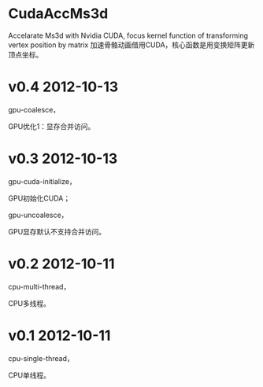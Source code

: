 CudaAccMs3d
===========
Accelarate Ms3d with Nvidia CUDA, focus kernel function of transforming vertex position by matrix 
加速骨骼动画借用CUDA，核心函数是用变换矩阵更新顶点坐标。


v0.4 2012-10-13
===========
gpu-coalesce，

GPU优化1：显存合并访问。


v0.3 2012-10-13
===========
gpu-cuda-initialize，

GPU初始化CUDA；

gpu-uncoalesce，

GPU显存默认不支持合并访问。


v0.2 2012-10-11
===========
cpu-multi-thread，

CPU多线程。


v0.1 2012-10-11
===========
cpu-single-thread，

CPU单线程。
